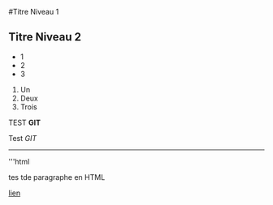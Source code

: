 

#Titre Niveau 1

## Titre Niveau 2

+ 1
+ 2
+ 3

1) Un
2) Deux 
3) Trois 

TEST  **GIT** 

Test *GIT*

---
'''html

<html> 
<p> tes tde paragraphe en HTML </p> 
</html>

[lien](https://www.datascientech.com)
